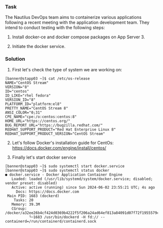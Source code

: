 ###  Task

The Nautilus DevOps team aims to containerize various applications following a recent meeting with the application development team. They intend to conduct testing with the following steps:

1. Install docker-ce and docker compose packages on App Server 3.

2. Initiate the docker service.



### Solution

1. First let's check the type of system we are working on:
```
[banner@stapp03 ~]$ cat /etc/os-release 
NAME="CentOS Stream"
VERSION="8"
ID="centos"
ID_LIKE="rhel fedora"
VERSION_ID="8"
PLATFORM_ID="platform:el8"
PRETTY_NAME="CentOS Stream 8"
ANSI_COLOR="0;31"
CPE_NAME="cpe:/o:centos:centos:8"
HOME_URL="https://centos.org/"
BUG_REPORT_URL="https://bugzilla.redhat.com/"
REDHAT_SUPPORT_PRODUCT="Red Hat Enterprise Linux 8"
REDHAT_SUPPORT_PRODUCT_VERSION="CentOS Stream"
```
2. Let's follow Docker's installation guide for CentOs: https://docs.docker.com/engine/install/centos/

3. Finally let's start docker service
```
[banner@stapp03 ~]$ sudo systemctl start docker.service
[banner@stapp03 ~]$ sudo systemctl status docker
● docker.service - Docker Application Container Engine
   Loaded: loaded (/usr/lib/systemd/system/docker.service; disabled; vendor preset: disabled)
   Active: active (running) since Sun 2024-06-02 23:55:21 UTC; 4s ago
     Docs: https://docs.docker.com
 Main PID: 1683 (dockerd)
    Tasks: 20
   Memory: 39.3M
   CGroup: /docker/a32ee26b4cf424d0369b4222f5f206a24ad64ef813a84091d07f72f1955579c3/system.slice/docker.service
           └─1683 /usr/bin/dockerd -H fd:// --containerd=/run/containerd/containerd.sock
```
